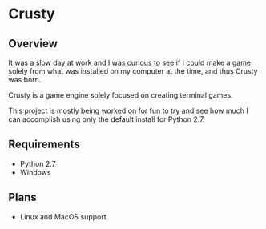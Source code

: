 Crusty
======

## Overview

It was a slow day at work and I was curious to see if I could make a game solely from what was installed on my computer at the time, and thus Crusty was born.

Crusty is a game engine solely focused on creating terminal games. 

This project is mostly being worked on for fun to try and see how much I can accomplish using only the default install for Python 2.7. 


## Requirements

* Python 2.7
* Windows

## Plans

* Linux and MacOS support